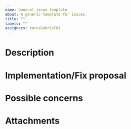 ```yaml
---
name: General issue template
about: A generic template for issues.
title: ""
labels: ""
assignees: raresGabriel01
---
```


# Description

# Implementation/Fix proposal

# Possible concerns

# Attachments
